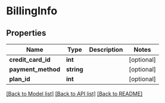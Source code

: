 # BillingInfo

## Properties

| Name               | Type       | Description | Notes      |
| ------------------ | ---------- | ----------- | ---------- |
| **credit_card_id** | **int**    |             | [optional] |
| **payment_method** | **string** |             | [optional] |
| **plan_id**        | **int**    |             | [optional] |

[[Back to Model list]](../../README.md#documentation-for-models) [[Back to API list]](../../README.md#documentation-for-api-endpoints) [[Back to README]](../../README.md)
